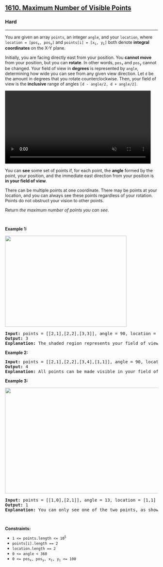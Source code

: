 <h2><a href="https://leetcode.com/problems/maximum-number-of-visible-points/">1610. Maximum Number of Visible Points</a></h2><h3>Hard</h3><hr><div><p>You are given an array <code>points</code>, an integer <code>angle</code>, and your <code>location</code>, where <code>location = [pos<sub>x</sub>, pos<sub>y</sub>]</code> and <code>points[i] = [x<sub>i</sub>, y<sub>i</sub>]</code> both denote <strong>integral coordinates</strong> on the X-Y plane.</p>

<p>Initially, you are facing directly east from your position. You <strong>cannot move</strong> from your position, but you can <strong>rotate</strong>. In other words, <code>pos<sub>x</sub></code> and <code>pos<sub>y</sub></code> cannot be changed. Your field of view in <strong>degrees</strong> is represented by <code>angle</code>, determining how wide you can see from any given view direction. Let <code>d</code> be the amount in degrees that you rotate counterclockwise. Then, your field of view is the <strong>inclusive</strong> range of angles <code>[d - angle/2, d + angle/2]</code>.</p>

<p style-backup="style-backup: none" def-position="static" style="style-backup: none">
<video autoplay="" controls="" height="360" muted="" style="max-width:100%;height:auto;" width="480" data-fullscreen-container="true" __idm_id__="1204225"><source src="https://assets.leetcode.com/uploads/2020/09/30/angle.mp4" type="video/mp4">Your browser does not support the video tag or this video format.</video>
  <div class="onlineSubWrap" id="onlineSubWrap_1" style="bottom: 10%; left: 0px; right: 0px; -webkit-text-fill-color: rgb(255, 255, 0); font-weight: normal; -webkit-text-stroke-color: rgb(0, 0, 0); font-size: 32px; font-family: Arial, Helvetica, sans-serif;"></div>
  <div class="onlineSubDashboard" id="onlineSubDashboard_1" style="opacity: 1;">
    <input type="file" id="onlineSubLoadBtn_1" accept=".srt" class="onlineSubLoadBtn" style="display: none;">
    <label class="onlineSubLoadLabel" for="onlineSubLoadBtn_1">
      <div></div>
    </label>
    <div class="onlineSubSettings" show="false"></div>
    <div class="onlineSubSettingsWrap" style="display: none;">
      <div>
        <span>Reset position: </span>
        <input class="onlineSubResetPos" type="button" value="reset">
      </div>
      
      <div>
        <span>Color: </span>
        <input class="onlineSubColor" type="color" value="#ffff00">
      </div>

      <div>
        <span>Bold: </span>
        <input class="onlineSubBold" type="checkbox">
      </div>

      <div>
        <span>Stroke: </span>
        <input class="onlineSubStrokeColor" type="color" value="#000000">
      </div>
      
      <div>
        <span>Background color: </span>
        <input class="onlineSubWrapLine" type="color" value="#000000">
      </div>

      <div>
        <span>Background opacity: </span>
        <input class="onlineSubWrapLineOpacity" type="range" min="1" max="100" step="1" value="0">
      </div>
      
      <div>
        <span>Time corection (ms): </span>
        <input class="onlineSubCorOutput" type="number" step="500" value="-1000">
      </div>
      
      <div>
        <span>Size: </span>
        <input class="onlineSubFontSize" type="range" value="32" min="12" max="96" step="1">
      </div>
      
      <div>
        <span>Font family: </span>
        <select class="onlineSubFontFamily"><option value="Arial, Helvetica, sans-serif">Arial</option><option value="&quot;Arial Black&quot;, Gadget, sans-serif">Arial Black</option><option value="Impact, Charcoal, sans-serif">Impact</option><option value="&quot;Lucida Sans Unicode&quot;, &quot;Lucida Grande&quot;, sans-serif">Lucida Sans Unicode</option><option value="Tahoma, Geneva, sans-serif">Tahoma</option><option value="&quot;Trebuchet MS&quot;, Helvetica, sans-serif">Trebuchet MS</option><option value="Verdana, Geneva, sans-serif">Verdana</option><option value="Georgia, serif">Georgia</option><option value="&quot;Palatino Linotype&quot;, &quot;Book Antiqua&quot;, Palatino, serif">Palatino Linotype</option><option value="&quot;Times New Roman&quot;, Times, serif">Times New Roman</option><option value="&quot;Courier New&quot;, Courier, monospace">Courier New</option><option value="&quot;Lucida Console&quot;, Monaco, monospace">Lucida Console</option></select>
      </div>
      
      <div>
        <span>Encoding: </span>
        <select class="onlineSubEncoding"><option value="UTF-8">UTF-8</option><option value="IBM866">IBM866</option><option value="ISO-8859-2">ISO-8859-2</option><option value="ISO-8859-3">ISO-8859-3</option><option value="ISO-8859-4">ISO-8859-4</option><option value="ISO-8859-5">ISO-8859-5</option><option value="ISO-8859-6">ISO-8859-6</option><option value="ISO-8859-7">ISO-8859-7</option><option value="ISO-8859-8">ISO-8859-8</option><option value="ISO-8859-8-I">ISO-8859-8-I</option><option value="ISO-8859-10">ISO-8859-10</option><option value="ISO-8859-13">ISO-8859-13</option><option value="ISO-8859-14">ISO-8859-14</option><option value="ISO-8859-15">ISO-8859-15</option><option value="ISO-8859-16">ISO-8859-16</option><option value="KOI8-R">KOI8-R</option><option value="KOI8-U">KOI8-U</option><option value="macintosh">macintosh</option><option value="windows-874">windows-874</option><option value="windows-1250">windows-1250</option><option value="windows-1251">windows-1251</option><option value="windows-1252">windows-1252</option><option value="windows-1253">windows-1253</option><option value="windows-1254">windows-1254</option><option value="windows-1255">windows-1255</option><option value="windows-1256">windows-1256</option><option value="windows-1257">windows-1257</option><option value="windows-1258">windows-1258</option><option value="x-mac-cyrillic">x-mac-cyrillic</option><option value="GBK">GBK</option><option value="gb18030">gb18030</option><option value="Big5">Big5</option><option value="EUC-JP">EUC-JP</option><option value="ISO-2022-JP">ISO-2022-JP</option><option value="Shift_JIS">Shift_JIS</option><option value="EUC-KR">EUC-KR</option><option value="UTF-16BE">UTF-16BE</option><option value="UTF-16LE">UTF-16LE</option></select>
      </div>
      
      <div>
        <span>Save globally: </span>
        <input type="button" value="save" class="onlineSubSaveAsGlobal">
      </div>
    </div>
  <style type="text/css">#onlineSubWrap_1 span{background-color: rgba(0,0,0,0.01);}</style></div>
  
<div style="position: absolute; z-index: 999999; font-size: 12px; padding: 5px 10px; background: rgba(0, 0, 0, 0.4); color: white; top: 0px; left: 0px; transition: all 500ms ease 0s; opacity: 0; border-bottom-right-radius: 5px; display: none; -webkit-font-smoothing: subpixel-antialiased; font-family: &quot;microsoft yahei&quot;, Verdana, Geneva, sans-serif; user-select: none;" class="html_player_enhance_tips">播放速度：2.1</div></p>

<p>You can <strong>see</strong> some set of points if, for each point, the <strong>angle</strong> formed by the point, your position, and the immediate east direction from your position is <strong>in your field of view</strong>.</p>

<p>There can be multiple points at one coordinate. There may be points at your location, and you can always see these points regardless of your rotation. Points do not obstruct your vision to other points.</p>

<p>Return <em>the maximum number of points you can see</em>.</p>

<p>&nbsp;</p>
<p><strong class="example">Example 1:</strong></p>
<img alt="" src="https://assets.leetcode.com/uploads/2020/09/30/89a07e9b-00ab-4967-976a-c723b2aa8656.png" style="width: 400px; height: 300px;">
<pre><strong>Input:</strong> points = [[2,1],[2,2],[3,3]], angle = 90, location = [1,1]
<strong>Output:</strong> 3
<strong>Explanation:</strong> The shaded region represents your field of view. All points can be made visible in your field of view, including [3,3] even though [2,2] is in front and in the same line of sight.
</pre>

<p><strong class="example">Example 2:</strong></p>

<pre><strong>Input:</strong> points = [[2,1],[2,2],[3,4],[1,1]], angle = 90, location = [1,1]
<strong>Output:</strong> 4
<strong>Explanation:</strong> All points can be made visible in your field of view, including the one at your location.
</pre>

<p><strong class="example">Example 3:</strong></p>
<img alt="" src="https://assets.leetcode.com/uploads/2020/09/30/5010bfd3-86e6-465f-ac64-e9df941d2e49.png" style="width: 690px; height: 348px;">
<pre><strong>Input:</strong> points = [[1,0],[2,1]], angle = 13, location = [1,1]
<strong>Output:</strong> 1
<strong>Explanation:</strong> You can only see one of the two points, as shown above.
</pre>

<p>&nbsp;</p>
<p><strong>Constraints:</strong></p>

<ul>
	<li><code>1 &lt;= points.length &lt;= 10<sup>5</sup></code></li>
	<li><code>points[i].length == 2</code></li>
	<li><code>location.length == 2</code></li>
	<li><code>0 &lt;= angle &lt; 360</code></li>
	<li><code>0 &lt;= pos<sub>x</sub>, pos<sub>y</sub>, x<sub>i</sub>, y<sub>i</sub> &lt;= 100</code></li>
</ul>
</div>